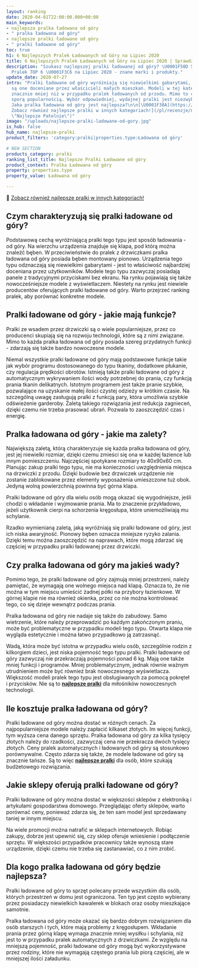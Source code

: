 ```yaml
---
layout: ranking
date: 2020-04-01T22:00:00.000+00:00
main_keywords:
- najlepsza pralka ładowana od góry
- " pralka ładowana od góry"
- najlepsze pralki ładowane od góry
- " pralki ładowane od góry"
toc: true
h1: 6 Najlepszych Pralek Ładowanych od Góry na Lipiec 2020
title: 6 Najlepszych Pralek Ładowanych od Góry na Lipiec 2020 | Sprawdź
description: "Szukasz najlepszej pralki ładowanej od góry? \U0001F50D Sprawdź Ranking
  Pralek TOP 6 \U0001F3C6 na Lipiec 2020 - znane marki i produkty."
update_date: 2020-07-27
intro: "Pralki ładowane od góry wyróżniają się niewielkimi gabarytami, dzięki czemu
  są one doceniane przez właścicieli małych mieszkań. Modeli w tej kategorii jest
  znacznie mniej niż w przypadku pralek ładowanych od przodu. Mimo to cieszą się one
  sporą popularnością. Wybór odpowiedniej, wydajnej pralki jest niezwykle ważną kwestią.
  Jaka pralka ładowana od góry jest najlepsza?\n\n[\U0001F30A](https://emojipedia.org/water-wave/)[
  Zobacz również najlepsze pralki w innych kategoriach!](/pl/recenzje/najlepsze-pralki.html
  \"Najlepsze Patelnie\")"
image: "/uploads/najlepsze-pralki-ladowane-od-gory.jpg"
is_hub: false
hub_name: najlepsze-pralki
product_filters: 'category:pralki|properties.type:Ładowana od góry'

# NEW SECTION
products_category: pralki
ranking_list_title: Najlepsze Pralki Ładowane od góry
product_context: Pralka Ładowana od góry
property: properties.type
property_value: Ładowana od góry

---
```

🌊 [Zobacz również najlepsze pralki w innych kategoriach!](/pl/recenzje/najlepsze-pralki.html "Najlepsze Pralki")

## Czym charakteryzują się pralki ładowane od góry?

Podstawową cechą wyróżniającą pralki tego typu jest sposób ładowania - od góry. Na wierzchu urządzenia znajduje się klapa, pod którą można znaleźć bęben. W przeciwieństwie do pralek z drzwiczkami pralka ładowana od góry posiada bęben montowany pionowo. Urządzenia tego typu odznaczają się niewielkimi gabarytami - jest to właściwość najbardziej doceniana przez użytkowników. Modele tego typu zazwyczaj posiadają panele z tradycyjnymi przyciskami bez ekranu. Na rynku pojawiają się także nowocześniejsze modele z wyświetlaczem. Niestety na rynku jest niewiele producentów oferujących pralki ładowane od góry. Warto przejrzeć ranking pralek, aby porównać konkretne modele.

## Pralki ładowane od góry - jakie mają funkcje?

Pralki ze wsadem przez drzwiczki są o wiele popularniejsze, przez co producenci skupiają się na rozwoju technologii, które są z nimi związane. Mimo to każda pralka ładowana od góry posiada szereg przydatnych funkcji - zdarzają się także bardzo nowoczesne modele.

Niemal wszystkie pralki ładowane od góry mają podstawowe funkcje takie jak wybór programu dostosowanego do typu tkaniny, dodatkowe płukanie, czy regulacja prędkości obrotów. Istnieją także pralki ładowane od góry z automatycznym wykrywaniem ilości wody potrzebnej do prania, czy funkcją prania tkanin delikatnych. Istotnym programem jest także pranie szybkie, pozwalające na uzyskanie małej ilości czystej odzieży w krótkim czasie. Na szczególną uwagę zasługują pralki z funkcją pary, która umożliwia szybkie odświeżenie garderoby. Zaletą takiego rozwiązania jest redukcja zagnieceń, dzięki czemu nie trzeba prasować ubrań. Pozwala to zaoszczędzić czas i energię.

## Pralka ładowana od góry - jakie ma zalety?

Największą zaletą, którą charakteryzuje się każda pralka ładowana od góry, jest jej niewielki rozmiar, dzięki czemu zmieści się ona w każdej łazience lub innym pomieszczeniu. Najczęściej spotykane rozmiary to 40x90x60 cm. Planując zakup pralki tego typu, nie ma konieczności uwzględnienia miejsca na drzwiczki z przodu. Dzięki budowie bez drzwiczek urządzenie nie zostanie zablokowane przez elementy wyposażenia umieszczone tuż obok. Jedyną wolną powierzchnią powinna być górna klapa.

Pralki ładowane od góry dla wielu osób mogą okazać się wygodniejsze, jeśli chodzi o wkładanie i wyjmowanie prania. Ma to znaczenie przykładowo, jeżeli użytkownik cierpi na schorzenia kręgosłupa, które uniemożliwiają mu schylanie.

Rzadko wymienianą zaletą, jaką wyróżniają się pralki ładowane od góry, jest ich niska awaryjność. Pionowy bęben oznacza mniejsze ryzyko zalania. Dzięki temu można zaoszczędzić na naprawach, które mogą zdarzać się częściej w przypadku pralki ładowanej przez drzwiczki.

## Czy pralka ładowana od góry ma jakieś wady?

Pomimo tego, że pralki ładowane od góry zajmują mniej przestrzeni, należy pamiętać, że wymagają one wolnego miejsca nad klapą. Oznacza to, że nie można w tym miejscu umieścić żadnej półki na przybory łazienkowe. W górnej klapie nie ma również okienka, przez co nie można kontrolować tego, co się dzieje wewnątrz podczas prania.

Pralka ładowana od góry nie nadaje się także do zabudowy. Samo wietrzenie, które należy przeprowadzić po każdym zakończonym praniu, może być problematyczne w przypadku modeli tego typu. Otwarta klapa nie wygląda estetycznie i można łatwo przypadkowo ją zatrzasnąć.

Wadą, która może być istotna w przypadku wielu osób, szczególnie rodzin z kilkorgiem dzieci, jest niska pojemność tego typu pralki. Pralki ładowane od góry zazwyczaj nie przekraczają pojemności ponad 6 kg. Mają one także mniej funkcji i programów. Mniej problematycznym, jednak równie ważnym utrudnieniem może być również brak nowoczesnego wyświetlacza. Większość modeli pralek tego typu jest obsługiwanych za pomocą pokręteł i przycisków. Nie są to [**najlepsze pralki**](/pl/recenzje/najlepsze-pralki "Najlepsze Pralki") dla miłośników nowoczesnych technologii.

## Ile kosztuje pralka ładowana od góry?

Pralki ładowane od góry można dostać w różnych cenach. Za najpopularniejsze modele należy zapłacić kilkaset złotych. Im więcej funkcji, tym wyższa cena danego sprzętu. Pralka ładowana od góry za kilka tysięcy złotych należy do rzadkości, zazwyczaj cena nie przekracza dwóch tysięcy złotych. Ceny pralek automatycznych i ładowanych od góry są stosunkowo porównywalne. Często zdarza się także, że modele ładowane od góry są znacznie tańsze. Są to więc [**najlepsze pralki**](/pl/recenzje/najlepsze-pralki "Najlepsze Pralki") dla osób, które szukają budżetowego rozwiązania.

## Jakie sklepy oferują pralki ładowane od góry?

Pralki ładowane od góry można dostać w większości sklepów z elektroniką i artykułami gospodarstwa domowego. Przeglądając oferty sklepów, warto porównać ceny, ponieważ zdarza się, że ten sam model jest sprzedawany taniej w innym miejscu.

Na wiele promocji można natrafić w sklepach internetowych. Robiąc zakupy, dobrze jest upewnić się, czy sklep oferuje wniesienie i podłączenie sprzętu. W większości przypadków pracownicy także wynoszą stare urządzenie, dzięki czemu nie trzeba się zastanawiać, co z nim zrobić.

## Dla kogo pralka ładowana od góry będzie najlepsza?

Pralki ładowane od góry to sprzęt polecany przede wszystkim dla osób, których przestrzeń w domu jest ograniczona. Ten typ jest często wybierany przez posiadaczy niewielkich kawalerek w blokach oraz osoby mieszkające samotnie.

Pralka ładowana od góry może okazać się bardzo dobrym rozwiązaniem dla osób starszych i tych, które mają problemy z kręgosłupem. Wkładanie prania przez górną klapę wymaga znacznie mniej wysiłku i schylania, niż jest to w przypadku pralek automatycznych z drzwiczkami. Ze względu na mniejszą pojemność, pralki ładowane od góry mogą być wykorzystywane przez rodziny, które nie wymagają częstego prania lub piorą częściej, ale w mniejszej ilości załadunku.